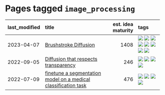 # Pages tagged `image_processing`

|last_modified|title|est. idea maturity|tags
|:---|:---|---:|:---|
|2023-04-07|[Brushstroke Diffusion](../brushstroke-diffusion.md)|1408|[![](https://img.shields.io/badge/tag-artisticstyletransfer-36f98)](../tags/artisticstyletransfer.md) [![](https://img.shields.io/badge/tag-creativity-3a9a4f)](../tags/creativity.md) [![](https://img.shields.io/badge/tag-deepgenerativemodeling-d9f12f)](../tags/deepgenerativemodeling.md) [![](https://img.shields.io/badge/tag-experimental-1614f8)](../tags/experimental.md) [![](https://img.shields.io/badge/tag-image_processing-fe76cf)](../tags/image_processing.md) [![](https://img.shields.io/badge/tag-modeltraining-8fb3d)](../tags/modeltraining.md) [![](https://img.shields.io/badge/tag-painting-8a140)](../tags/painting.md) [![](https://img.shields.io/badge/tag-wip-dad82b)](../tags/wip.md)|
|2022-09-05|[Diffusion that respects transparency](../diffusion-that-respects-transparency.md)|246|[![](https://img.shields.io/badge/tag-completed-b08442)](../tags/completed.md) [![](https://img.shields.io/badge/tag-diffusion-296bb1)](../tags/diffusion.md) [![](https://img.shields.io/badge/tag-image_processing-fe76cf)](../tags/image_processing.md) [![](https://img.shields.io/badge/tag-transparency-e3b2c7)](../tags/transparency.md)|
|2022-07-09|[finetune a segmentation model on a medical classification task](../finetune_a_segmentation_model_on_a_medical_classification_task.md)|476|[![](https://img.shields.io/badge/tag-experimental-1614f8)](../tags/experimental.md) [![](https://img.shields.io/badge/tag-image_processing-fe76cf)](../tags/image_processing.md) [![](https://img.shields.io/badge/tag-medical_image_analysis-467a7)](../tags/medical_image_analysis.md) [![](https://img.shields.io/badge/tag-tooling-9c3a4a)](../tags/tooling.md)|